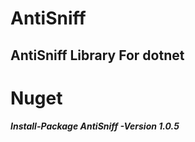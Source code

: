 # AntiSniff
## AntiSniff Library For dotnet

# Nuget
##### Install-Package AntiSniff -Version 1.0.5
